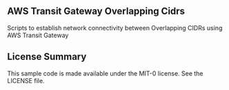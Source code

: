 ## AWS Transit Gateway Overlapping Cidrs

Scripts to establish network connectivity between Overlapping CIDRs using AWS Transit Gateway

## License Summary

This sample code is made available under the MIT-0 license. See the LICENSE file.

